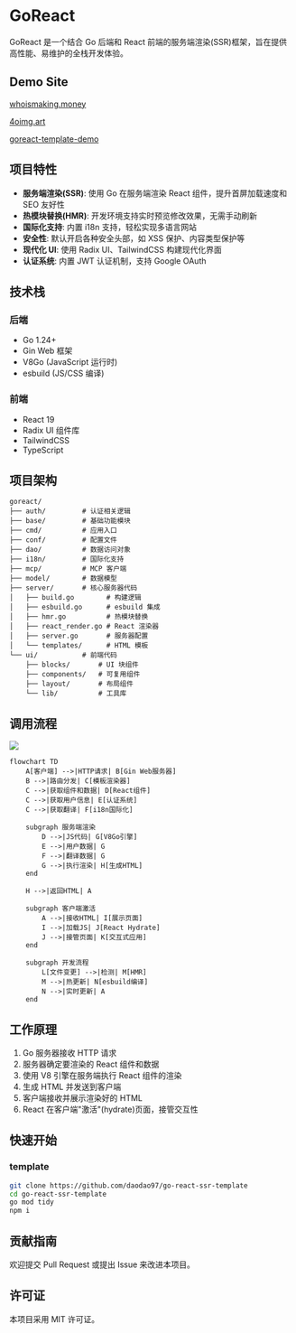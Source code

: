 # GoReact

GoReact 是一个结合 Go 后端和 React 前端的服务端渲染(SSR)框架，旨在提供高性能、易维护的全栈开发体验。

## Demo Site

[whoismaking.money](https://whoismaking.money)

[4oimg.art](https://4oimg.art)

[goreact-template-demo](https://gossr.daodao.run)

## 项目特性

- **服务端渲染(SSR)**: 使用 Go 在服务端渲染 React 组件，提升首屏加载速度和 SEO 友好性
- **热模块替换(HMR)**: 开发环境支持实时预览修改效果，无需手动刷新
- **国际化支持**: 内置 i18n 支持，轻松实现多语言网站
- **安全性**: 默认开启各种安全头部，如 XSS 保护、内容类型保护等
- **现代化 UI**: 使用 Radix UI、TailwindCSS 构建现代化界面
- **认证系统**: 内置 JWT 认证机制，支持 Google OAuth

## 技术栈

### 后端
- Go 1.24+
- Gin Web 框架
- V8Go (JavaScript 运行时)
- esbuild (JS/CSS 编译)

### 前端
- React 19
- Radix UI 组件库
- TailwindCSS
- TypeScript

## 项目架构

```
goreact/
├── auth/         # 认证相关逻辑
├── base/         # 基础功能模块
├── cmd/          # 应用入口
├── conf/         # 配置文件
├── dao/          # 数据访问对象
├── i18n/         # 国际化支持
├── mcp/          # MCP 客户端
├── model/        # 数据模型
├── server/       # 核心服务器代码
│   ├── build.go        # 构建逻辑
│   ├── esbuild.go      # esbuild 集成
│   ├── hmr.go          # 热模块替换
│   ├── react_render.go # React 渲染器
│   ├── server.go       # 服务器配置
│   └── templates/      # HTML 模板
└── ui/           # 前端代码
    ├── blocks/       # UI 块组件
    ├── components/   # 可复用组件
    ├── layout/       # 布局组件
    └── lib/          # 工具库
```

## 调用流程

![](https://mermaid.live/view#pako:eNptlO9P2kAYx_-Vy71Gw69i6YslKAoyMYuSLVnxRaVVSKA1tc3mrInsp_MXmyKbcf5AXUayDHRTWQDDP8Nd63_h0RPhBX3R9O75PM_z_d5dbxkmFFGCHJxLK68SSUHVQCwYlwF5Ajwqn-K1qvm7MgMGBp4Y4VjsmVWp4su3BhjmQykZvJBm8Y8ttF5E-6UZmjVso1a1YuYv0dpHlPtqgBEel4r4sIn__8XHu112hLLbVZQrmPX3rfoN2tnEexd4q2yAID8lCQmNzvdLyJeIuFaziLMVA4zyVvncqmTNf3WzftwPb9atCtEyxqdcrIwObu_2P6DNwgNJ34v67LwqLCQBNUWMU8U02n6CdsXIdKt-Zp5kDRDin7MhBTX28O72TBcbtTGqsOMn1A2P0bCtqE84ZIfx519WcZMKMECYN_PHeO1LOBadeGgkyWKv-DA128yjg6M2ZYBAX2-Pm4qbq_iq3m0boG23f-L8DS0wzqPLPfO8dle8vjs87fE3bqNo_cS6vY1MGyBC9wqEl0RV0KQeMtIpapaLtIwBnvKt2nmrtoMaOVTLk1Xqb6iruLFKjhG-zpqljW7lCR4XPrWPTO47PriiJxSfreLrDQNE-XB0qkdFlC74uz-ExIULA0zy0uKsnkqLZqNANqEHnaTWykf4202HDjzqgw6YkdSMkBLJL7Pcno5DLSllpDjkyKcozQl6WovDuLxCUEHXlOklOQE5TdUlB1QVfT4JuTkhvUhG-oJI1iqYEojLTAdZEOSXivI4nFfbnR6ySX9JHVF0WYOcy--0Ycgtw9eQY1zeQYYdYofcjNfvZliPAy4RyO0cZDw-Mut3MU6XZ4hZccA3dnnnoM_jZFgvSzLdfq_P53VASUxpihql94F9LazcA0_Rtd8)

```mermaid
flowchart TD
    A[客户端] -->|HTTP请求| B[Gin Web服务器]
    B -->|路由分发| C[模板渲染器]
    C -->|获取组件和数据| D[React组件]
    C -->|获取用户信息| E[认证系统]
    C -->|获取翻译| F[i18n国际化]
    
    subgraph 服务端渲染
        D -->|JS代码| G[V8Go引擎]
        E -->|用户数据| G
        F -->|翻译数据| G
        G -->|执行渲染| H[生成HTML]
    end
    
    H -->|返回HTML| A
    
    subgraph 客户端激活
        A -->|接收HTML| I[展示页面]
        I -->|加载JS| J[React Hydrate]
        J -->|接管页面| K[交互式应用]
    end
    
    subgraph 开发流程
        L[文件变更] -->|检测| M[HMR]
        M -->|热更新| N[esbuild编译]
        N -->|实时更新| A
    end
```

## 工作原理

1. Go 服务器接收 HTTP 请求
2. 服务器确定要渲染的 React 组件和数据
3. 使用 V8 引擎在服务端执行 React 组件的渲染
4. 生成 HTML 并发送到客户端
5. 客户端接收并展示渲染好的 HTML
6. React 在客户端"激活"(hydrate)页面，接管交互性

## 快速开始

### template

```bash
git clone https://github.com/daodao97/go-react-ssr-template
cd go-react-ssr-template
go mod tidy
npm i 
```

## 贡献指南

欢迎提交 Pull Request 或提出 Issue 来改进本项目。

## 许可证

本项目采用 MIT 许可证。
